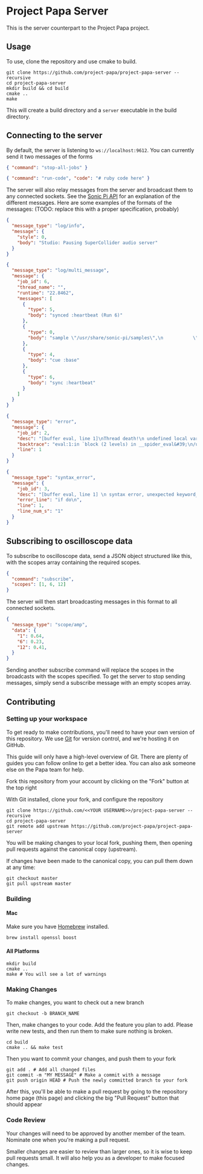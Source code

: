 # Project Papa Server

This is the server counterpart to the Project Papa project.

## Usage

To use, clone the repository and use cmake to build.

```
git clone https://github.com/project-papa/project-papa-server --recursive
cd project-papa-server
mkdir build && cd build
cmake ..
make
```

This will create a build directory and a `server` executable in the build
directory.

## Connecting to the server

By default, the server is listening to `ws://localhost:9612`. You can currently
send it two messages of the forms

```json
{ "command": "stop-all-jobs" }
```

```json
{ "command": "run-code", "code": "# ruby code here" }
```

The server will also relay messages from the server and broadcast them to any
connected sockets. See the [Sonic Pi
API](https://github.com/samaaron/sonic-pi/wiki/Sonic-Pi-Internals----GUI-Ruby-API)
for an explanation of the different messages. Here are some examples of the
formats of the messages: (TODO: replace this with a proper specification,
probably)

```json
{
  "message_type": "log/info",
  "message": {
    "style": 0,
    "body": "Studio: Pausing SuperCollider audio server"
  }
}
```

```json
{
  "message_type": "log/multi_message",
  "message": {
    "job_id": 6,
    "thread_name": "",
    "runtime": "22.8462",
    "messages": [
      {
        "type": 5,
        "body": "synced :heartbeat (Run 6)"
      },
      {
        "type": 0,
        "body": "sample \"/usr/share/sonic-pi/samples\",\n           \"bd_haus.flac\", {amp: 0.6, lpf: 80}"
      },
      {
        "type": 4,
        "body": "cue :base"
      },
      {
        "type": 6,
        "body": "sync :heartbeat"
      }
    ]
  }
}
```

```json
{
  "message_type": "error",
  "message": {
    "job_id": 2,
    "desc": "[buffer eval, line 1]\nThread death!\n undefined local variable or method `asdf&#39; for Runtime:SonicPiLang",
    "backtrace": "eval:1:in `block (2 levels) in __spider_eval&#39;\n/usr/lib/sonic-pi/server/sonicpi/lib/sonicpi/lang/core.rb:3564:in `block in in_thread&#39;",
    "line": 1
  }
}
```

```json
{
  "message_type": "syntax_error",
  "message": {
    "job_id": 3,
    "desc": "[buffer eval, line 1] \n syntax error, unexpected keyword_do_block",
    "error_line": "if do\n",
    "line": 1,
    "line_num_s": "1"
  }
}
```

## Subscribing to oscilloscope data

To subscribe to oscilloscope data, send a JSON object structured like this,
with the scopes array containing the required scopes.

```json
{
  "command": "subscribe",
  "scopes": [1, 6, 12]
}
```

The server will then start broadcasting messages in this format to all
connected sockets.

```json
{
  "message_type": "scope/amp",
  "data": {
    "1": 0.64,
    "6": 0.23,
    "12": 0.41,
  }  
}
```

Sending another subscribe command will replace the scopes in the broadcasts
with the scopes specified. To get the server to stop sending messages, simply
send a subscribe message with an empty scopes array.

## Contributing

### Setting up your workspace

To get ready to make contributions, you'll need to have your own version of
this repository. We use [Git](https://git-scm.com/) for version control, and
we're hosting it on GitHub.

This guide will only have a high-level overview of Git. There are plenty of
guides you can follow online to get a better idea. You can also ask someone
else on the Papa team for help.

Fork this repository from your account by clicking on the "Fork" button at the
top right

With Git installed, clone your fork, and configure the repository

```
git clone https://github.com/<<YOUR USERNAME>>/project-papa-server --recursive
cd project-papa-server
git remote add upstream https://github.com/project-papa/project-papa-server
```

You will be making changes to your local fork, pushing them, then opening pull
requests against the canonical copy (upstream).

If changes have been made to the canonical copy, you can pull them down at any
time:

```
git checkout master
git pull upstream master
```

### Building

#### Mac

Make sure you have [Homebrew](https://brew.sh/) installed.

```
brew install openssl boost
```

#### All Platforms

```
mkdir build
cmake ..
make # You will see a lot of warnings
```

### Making Changes

To make changes, you want to check out a new branch

```
git checkout -b BRANCH_NAME
```

Then, make changes to your code. Add the feature you plan to add. Please write
new tests, and then run them to make sure nothing is broken.

```
cd build
cmake .. && make test
```

Then you want to commit your changes, and push them to your fork

```
git add . # Add all changed files
git commit -m "MY MESSAGE" # Make a commit with a message
git push origin HEAD # Push the newly committed branch to your fork
```

After this, you'll be able to make a pull request by going to the repository
home page (this page) and clicking the big "Pull Request" button that should
appear

### Code Review

Your changes will need to be approved by another member of the team. Nominate
one when you're making a pull request.

Smaller changes are easier to review than larger ones, so it is wise to keep
pull requests small. It will also help you as a developer to make focused
changes.
